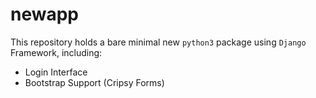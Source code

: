 # newapp

This repository holds a bare minimal
new `python3` package using `Django` Framework, including:

 - Login Interface
 - Bootstrap Support (Cripsy Forms)
